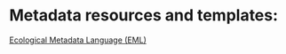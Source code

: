 # Metadata resources and templates:
[Ecological Metadata Language (EML)](https://edirepository.org/resources/creating-metadata-for-publication)
